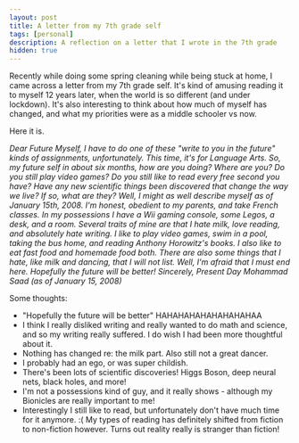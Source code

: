 ```yaml
---
layout: post
title: A letter from my 7th grade self
tags: [personal]
description: A reflection on a letter that I wrote in the 7th grade
hidden: true
---
```


Recently while doing some spring cleaning while being stuck at home, I came across a letter from my 7th grade self. It's kind of amusing reading it to myself 12 years later, when the world is so
different (and under lockdown). It's also interesting to think about how much of myself has changed, and what my priorities were as a middle schooler vs now.

Here it is.

<i>
Dear Future Myself,
  I have to do one of these "write to you in the future" kinds of assignments, unfortunately. This time, it's for Language Arts. So, my future self in about six months, how are you doing?
Where are you? Do you still play video games? Do you still like to read every free second you have? Have any new scientific things been discovered that change the way we live? If so, what
are they?</i>

<i>
  Well, I might as well describe myself as of January 15th, 2008. I'm honest, obedient to my parents, and take French classes. In my possessions I have a Wii gaming console, some Legos, a
desk, and a room. Several traits of mine are that I hate milk, love reading, and absolutely hate writing. I like to play video games, swim in a pool, taking the bus home, and reading
Anthony Horowitz's books. I also like to eat fast food and homemade food both.
</i>

<i>
There are also some things that I hate, like milk and dancing, that I will not list. Well, I'm afraid that I must end here. Hopefully the future will be better!
</i>

<i>
Sincerely,
Present Day Mohammad Saad (as of January 15, 2008)
</i>

Some thoughts:
* "Hopefully the future will be better" HAHAHAHAHAHAHAHAHAA
* I think I really disliked writing and really wanted to do math and science, and so my writing really suffered. I do wish I had been more thoughtful about it.
* Nothing has changed re: the milk part. Also still not a great dancer.
* I probably had an ego, or was super childish.
* There's been lots of scientific discoveries! Higgs Boson, deep neural nets, black holes, and more!
* I'm not a possessions kind of guy, and it really shows - although my Bionicles are really important to me!
* Interestingly I still like to read, but unfortunately don't have much time for it anymore. :( My types of reading has definitely shifted from fiction to non-fiction
however. Turns out reality really is stranger than fiction!
